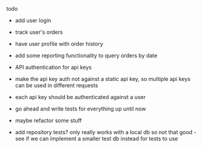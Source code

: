 todo

- add user login
- track user's orders
- have user profile with order history


- add some reporting functionality to query orders by date
- API authentication for api keys
- make the api key auth not against a static api key, so multiple api keys can be used in different requests
- each api key should be authenticated against a user
- go ahead and write tests for everything up until now
- maybe refactor some stuff
- add repository tests? only really works with a local db so not that good  - see if we can implement
a smaller test db instead for tests to use
